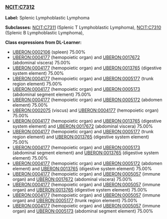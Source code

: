 
### [NCIT:C7312](http://purl.obolibrary.org/obo/NCIT_C7312)
**Label:** Splenic Lymphoblastic Lymphoma

**Subclasses:** [NCIT:C7311](http://purl.obolibrary.org/obo/NCIT_C7311) (Splenic T Lymphoblastic Lymphoma), [NCIT:C7310](http://purl.obolibrary.org/obo/NCIT_C7310) (Splenic B Lymphoblastic Lymphoma), 

**Class expressions from DL-Learner:**

- [UBERON:0002106](http://purl.obolibrary.org/obo/UBERON_0002106) (spleen) 75.00%
- [UBERON:0004177](http://purl.obolibrary.org/obo/UBERON_0004177) (hemopoietic organ) and [UBERON:0017672](http://purl.obolibrary.org/obo/UBERON_0017672) (abdominal viscera) 75.00%
- [UBERON:0004177](http://purl.obolibrary.org/obo/UBERON_0004177) (hemopoietic organ) and [UBERON:0013765](http://purl.obolibrary.org/obo/UBERON_0013765) (digestive system element) 75.00%
- [UBERON:0004177](http://purl.obolibrary.org/obo/UBERON_0004177) (hemopoietic organ) and [UBERON:0005177](http://purl.obolibrary.org/obo/UBERON_0005177) (trunk region element) 75.00%
- [UBERON:0004177](http://purl.obolibrary.org/obo/UBERON_0004177) (hemopoietic organ) and [UBERON:0005173](http://purl.obolibrary.org/obo/UBERON_0005173) (abdominal segment element) 75.00%
- [UBERON:0004177](http://purl.obolibrary.org/obo/UBERON_0004177) (hemopoietic organ) and [UBERON:0005172](http://purl.obolibrary.org/obo/UBERON_0005172) (abdomen element) 75.00%
- [UBERON:0002075](http://purl.obolibrary.org/obo/UBERON_0002075) (viscus) and [UBERON:0004177](http://purl.obolibrary.org/obo/UBERON_0004177) (hemopoietic organ) 75.00%
- [UBERON:0004177](http://purl.obolibrary.org/obo/UBERON_0004177) (hemopoietic organ) and [UBERON:0013765](http://purl.obolibrary.org/obo/UBERON_0013765) (digestive system element) and [UBERON:0017672](http://purl.obolibrary.org/obo/UBERON_0017672) (abdominal viscera) 75.00%
- [UBERON:0004177](http://purl.obolibrary.org/obo/UBERON_0004177) (hemopoietic organ) and [UBERON:0005177](http://purl.obolibrary.org/obo/UBERON_0005177) (trunk region element) and [UBERON:0013765](http://purl.obolibrary.org/obo/UBERON_0013765) (digestive system element) 75.00%
- [UBERON:0004177](http://purl.obolibrary.org/obo/UBERON_0004177) (hemopoietic organ) and [UBERON:0005173](http://purl.obolibrary.org/obo/UBERON_0005173) (abdominal segment element) and [UBERON:0013765](http://purl.obolibrary.org/obo/UBERON_0013765) (digestive system element) 75.00%
- [UBERON:0004177](http://purl.obolibrary.org/obo/UBERON_0004177) (hemopoietic organ) and [UBERON:0005172](http://purl.obolibrary.org/obo/UBERON_0005172) (abdomen element) and [UBERON:0013765](http://purl.obolibrary.org/obo/UBERON_0013765) (digestive system element) 75.00%
- [UBERON:0004177](http://purl.obolibrary.org/obo/UBERON_0004177) (hemopoietic organ) and [UBERON:0005057](http://purl.obolibrary.org/obo/UBERON_0005057) (immune organ) and [UBERON:0017672](http://purl.obolibrary.org/obo/UBERON_0017672) (abdominal viscera) 75.00%
- [UBERON:0004177](http://purl.obolibrary.org/obo/UBERON_0004177) (hemopoietic organ) and [UBERON:0005057](http://purl.obolibrary.org/obo/UBERON_0005057) (immune organ) and [UBERON:0013765](http://purl.obolibrary.org/obo/UBERON_0013765) (digestive system element) 75.00%
- [UBERON:0004177](http://purl.obolibrary.org/obo/UBERON_0004177) (hemopoietic organ) and [UBERON:0005057](http://purl.obolibrary.org/obo/UBERON_0005057) (immune organ) and [UBERON:0005177](http://purl.obolibrary.org/obo/UBERON_0005177) (trunk region element) 75.00%
- [UBERON:0004177](http://purl.obolibrary.org/obo/UBERON_0004177) (hemopoietic organ) and [UBERON:0005057](http://purl.obolibrary.org/obo/UBERON_0005057) (immune organ) and [UBERON:0005173](http://purl.obolibrary.org/obo/UBERON_0005173) (abdominal segment element) 75.00%


